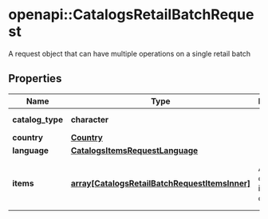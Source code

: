 # openapi::CatalogsRetailBatchRequest

A request object that can have multiple operations on a single retail batch

## Properties
Name | Type | Description | Notes
------------ | ------------- | ------------- | -------------
**catalog_type** | **character** |  | [Enum: [RETAIL]] 
**country** | [**Country**](Country.md) |  | [Enum: ] 
**language** | [**CatalogsItemsRequestLanguage**](CatalogsItemsRequest_language.md) |  | 
**items** | [**array[CatalogsRetailBatchRequestItemsInner]**](CatalogsRetailBatchRequest_items_inner.md) | Array with catalogs item operations | [Max. items: 1000] [Min. items: 1] 


